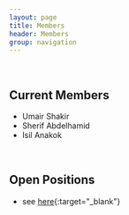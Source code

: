```yaml
---
layout: page
title: Members
header: Members
group: navigation
---
```

<br/>

## Current Members  

* Umair Shakir
* Sherif Abdelhamid
* Isil Anakok

<br/>

## Open Positions

* see [here]({{site.baseurl}}/positions/){:target="_blank"}
